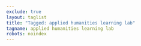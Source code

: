 ```yaml
---
exclude: true
layout: taglist
title: "Tagged: applied humanities learning lab"
tagname: applied humanities learning lab
robots: noindex
---
```

